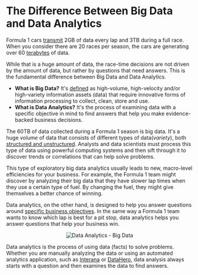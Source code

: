 # The Difference Between Big Data and Data Analytics

Formula 1 cars [transmit](https://channels.theinnovationenterprise.com/articles/f1-and-data-analytics-it-s-a-numbers-game) 2GB of data every lap and 3TB during a full race. When you consider there are 20 races per season, the cars are generating over 60 [terabytes](https://www.lifewire.com/terabytes-gigabytes-amp-petabytes-how-big-are-they-4125169) of data.

While that is a huge amount of data, the race-time decisions are not driven by the amount of data, but rather by questions that need answers. This is the fundamental difference between Big Data and Data Analytics.

* **What is Big Data?** It's [defined](https://en.wikipedia.org/wiki/Big_data) as high-volume, high-velocity and/or high-variety information assets (data) that require innovative forms of information processing to collect, clean, store and use.
* **What is Data Analytics?** It's the process of examining data with a specific objective in mind to find answers that help you make evidence-backed business decisions.

The 60TB of data collected during a Formula 1 season is big data. It's a huge *volume* of data that consists of different types of data(*variety*), both [structured and unstructured](https://brightplanet.com/2012/06/structured-vs-unstructured-data/). Analysts and data scientists must process this type of data using powerful computing systems and then sift through it to discover trends or correlations that can help solve problems.

This type of exploratory big data analytics usually leads to new, macro-level efficiencies for your business. For example, the Formula 1 team might discover by analyzing their big data that they have slower lap times when they use a certain type of fuel. By changing the fuel, they might give themselves a better chance of winning.

Data analytics, on the other hand, is designed to help you answer questions around [specific business objectives](https://auth0.com/blog/insight-execution-why-analytics-matter/). In the same way a Formula 1 team wants to know which lap is best for a pit stop, data analytics helps you answer questions that help your business win.

<center>
<img src="https://blogs.sas.com/content/sascom/files/2014/09/how-big-data-is-changing-IT-business-collaboration.jpg" alt="Data Analytics - Big Data" />
</center>


Data analytics is the process of using data (facts) to solve problems. Whether you are manually analyzing the data or using an automated analytics application, such as [Interana](https://www.interana.com/) or [DataHero](https://datahero.com/resource/predictive-data-analytics/), data analysis always starts with a question and then examines the data to find answers.